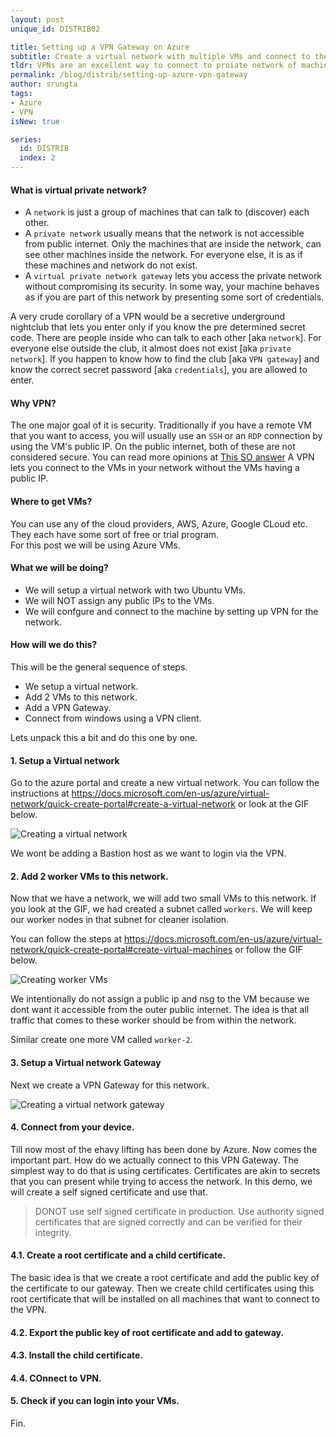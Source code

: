 ```yaml
---
layout: post
unique_id: DISTRIB02

title: Setting up a VPN Gateway on Azure
subtitle: Create a virtual network with multiple VMs and connect to them via a VPN gateway.
tldr: VPNs are an excellent way to connect to proiate network of machines that you don't want to expose to the public internet.
permalink: /blog/distrib/setting-up-azure-vpn-gateway
author: srungta
tags: 
- Azure
- VPN
isNew: true

series: 
  id: DISTRIB
  index: 2
---
```


#### What is virtual private network?
- A `network` is just a group of machines that can talk to (discover) each other.
- A `private network` usually means that the network is not accessible from public internet. Only the machines that are inside the network, can see other machines inside the network.
For everyone else, it is as if these machines and network do not exist.
- A `virtual private network gateway` lets you access the private network without compromising its security. In some way, your machine behaves as if you are part of this network by presenting some sort of credentials.

A very crude corollary of a VPN would be a secretive underground nightclub that lets you enter only if you know the pre determined secret code.
There are people inside who can talk to each other [aka `network`]. For everyone else outside the club, it almost does not exist [aka `private network`].
If you happen to know how to find the club [aka `VPN gateway`] and know the correct secret password [aka `credentials`], you are allowed to enter.

#### Why VPN?
The one major goal of it is security. Traditionally if you have a remote VM that you want to access, you will usually use an `SSH` or an `RDP` connection by using the VM's public IP. On the public internet, both of these are not considered secure. You can read more opinions at [This SO answer](https://security.stackexchange.com/questions/236603/is-it-safe-to-expose-port-22-on-a-database-vm)
A VPN lets you connect to the VMs in your network without the VMs having a public IP.

#### Where to get VMs?
You can use any of the cloud providers, AWS, Azure, Google CLoud etc.  
They each have some sort of free or trial program.  
For this post we will be using Azure VMs.

#### What we will be doing?
- We will setup a virtual network with two Ubuntu VMs.
- We will NOT assign any public IPs to the VMs.
- We will confgure and connect to the machine by setting up VPN for the network.

#### How will we do this?
This will be the general sequence of steps.

- We setup a virtual network. 
- Add 2 VMs to this network.
- Add a VPN Gateway. 
- Connect from windows using a VPN client.

Lets unpack this a bit and do this one by one.

#### 1. Setup a Virtual network
Go to the azure portal and create a new virtual network. You can follow the instructions at https://docs.microsoft.com/en-us/azure/virtual-network/quick-create-portal#create-a-virtual-network or look at the GIF below. 


![Creating a virtual network](/assets/images/distrib/DISTRIB02/create-a-virtual-network.gif)

We wont be adding a Bastion host as we want to login via the VPN.

#### 2. Add 2 worker VMs to this network.
Now that we have a network, we will add two small VMs to this network. 
If you look at the GIF, we had created a subnet called `workers`. We will keep our worker nodes in that subnet for cleaner isolation.

You can follow the steps at https://docs.microsoft.com/en-us/azure/virtual-network/quick-create-portal#create-virtual-machines or follow the GIF below.


![Creating worker VMs](/assets/images/distrib/DISTRIB02/create-a-worker-vm.gif)

We intentionally do not assign a public ip and nsg to the VM because we dont want it accessible from the outer public internet.
The idea is that all traffic that comes to these worker should be from within the network.

Similar create one more VM called `worker-2`.


#### 3. Setup a Virtual network Gateway

Next we create a VPN Gateway for this network.

![Creating a virtual network gateway](/assets/images/distrib/DISTRIB02/create-a-virtual-network-gateway.gif)


#### 4. Connect from your device.

Till now most of the ehavy lifting has been done by Azure. Now comes the important part. How do we actually connect to this VPN Gateway.
The simplest way to do that is using certificates. Certificates are akin to secrets that you can present while trying to access the network.
In this demo, we will create a self signed certificate and use that.

> DONOT use self signed certificate in production. Use authority signed certificates that are signed correctly and can be verified for their integrity.


#### 4.1. Create a root certificate and a child certificate.
The basic idea is that we create a root certificate and add the public key of the certificate to our gateway.
Then we create child certificates using this root certificate that will be installed on all machines that want to connect to the VPN.


#### 4.2. Export the public key of root certificate and add to gateway.
#### 4.3. Install the child certificate.
#### 4.4. COnnect to VPN.

#### 5. Check if you can login into your VMs.


Fin.
